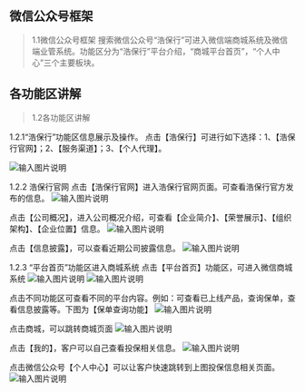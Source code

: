 
## 微信公众号框架

> 1.1微信公众号框架
搜索微信公众号“浩保行”可进入微信端商城系统及微信端业管系统。功能区分为“浩保行”平台介绍，“商城平台首页”，“个人中心”三个主要板块。<br>


## 各功能区讲解
> 1.2各功能区讲解<br>

1.2.1“浩保行”功能区信息展示及操作。
点击【浩保行】可进行如下选择：1、【浩保行官网】；2、【服务渠道】；3、【个人代理】。

![输入图片说明](https://foruda.gitee.com/images/1699590555824776931/63d493fc_1766278.png "屏幕截图")

1.2.2	浩保行官网
点击【浩保行官网】进入浩保行官网页面。可查看浩保行官方发布的信息。
![输入图片说明](https://foruda.gitee.com/images/1699590555824776931/63d493fc_1766278.png "屏幕截图")

点击【公司概况】，进入公司概况介绍，可查看【企业简介】、【荣誉展示】、【组织架构】、【企业位置】信息。
![输入图片说明](https://foruda.gitee.com/images/1699590555824776931/63d493fc_1766278.png "屏幕截图")

点击【信息披露】，可以查看近期公司披露信息。
![输入图片说明](https://foruda.gitee.com/images/1699590555824776931/63d493fc_1766278.png "屏幕截图")

1.2.3 “平台首页”功能区进入商城系统
点击【平台首页】功能区，可进入微信商城系统
![输入图片说明](https://foruda.gitee.com/images/1699590555824776931/63d493fc_1766278.png "屏幕截图")
![输入图片说明](https://foruda.gitee.com/images/1699590555824776931/63d493fc_1766278.png "屏幕截图")

点击不同功能区可查看不同的平台内容。例如：可查看已上线产品，查询保单，查看信息披露等。下图为【保单查询功能】
![输入图片说明](https://foruda.gitee.com/images/1699590555824776931/63d493fc_1766278.png "屏幕截图")

点击商城，可以跳转商城页面
![输入图片说明](https://foruda.gitee.com/images/1699590555824776931/63d493fc_1766278.png "屏幕截图")

点击【我的】，客户可以自己查看投保相关信息。
![输入图片说明](https://foruda.gitee.com/images/1699590555824776931/63d493fc_1766278.png "屏幕截图")

点击微信公众号【个人中心】可以让客户快速跳转到上图投保信息相关页面。
![输入图片说明](https://foruda.gitee.com/images/1699590555824776931/63d493fc_1766278.png "屏幕截图")




